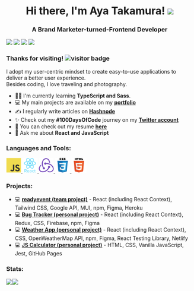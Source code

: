 <h1 align="center">Hi there, I'm Aya Takamura! <img src="https://raw.githubusercontent.com/MartinHeinz/MartinHeinz/master/wave.gif" width="30px"></h1>
<h3 align="center">A Brand Marketer-turned-Frontend Developer</h3>

[<img src="https://img.shields.io/badge/Portfolio-000000?style=flat" />](https://ayarmkt.github.io/portfolio/) [<img src="https://img.shields.io/badge/LinkedIn-0077B5?style=flat&logo=linkedin&logoColor=white" />](https://www.linkedin.com/in/aya-t/) [<img src="https://img.shields.io/badge/Hashnode-2962FF?style=flat&logo=hashnode&logoColor=white" />](https://ayatakamura.hashnode.dev/) [<img src="https://img.shields.io/badge/Twitter-1DA1F2?style=flat&logo=twitter&logoColor=white" />](https://twitter.com/ayarmkt_)


### Thanks for visiting! ![visitor badge](https://visitor-badge.glitch.me/badge?page_id=ayarmkt.visitor-badge)

I adopt my user-centric mindset to create easy-to-use applications to deliver a better user experience. <br>Besides coding, I love traveling and photography.



- 👩‍💻 I'm currently learning **TypeScript and Sass**.
- 💻 My main projects are available on my **[portfolio](https://ayarmkt.github.io/portfolio/)**
- ✍️ I regularly write articles on **[Hashnode](https://ayatakamura.hashnode.dev/)**
- ✨ Check out my **#100DaysOfCode** journey on my **[Twitter account](https://twitter.com/ayarmkt_)**
- 📝 You can check out my resume **[here](https://ayarmkt.github.io/portfolio/static/media/CV_Aya%20Takamura.fd70e068.pdf)**
- 💬 Ask me about **React and JavaScript**

<h3 align="left">Languages and Tools:</h3>

<p align="left"> <a href="https://developer.mozilla.org/en-US/docs/Web/JavaScript" target="_blank"> <img src="https://raw.githubusercontent.com/devicons/devicon/master/icons/javascript/javascript-original.svg" alt="javascript" width="40" height="40"/> </a> <a href="https://reactjs.org/" target="_blank"> <img src="https://raw.githubusercontent.com/devicons/devicon/master/icons/react/react-original-wordmark.svg" alt="react" width="40" height="40"/> </a> <a href="https://redux.js.org" target="_blank"> <img src="https://raw.githubusercontent.com/devicons/devicon/master/icons/redux/redux-original.svg" alt="redux" width="40" height="40"/> </a> <a href="https://www.w3schools.com/css/" target="_blank"> <img src="https://raw.githubusercontent.com/devicons/devicon/master/icons/css3/css3-original-wordmark.svg" alt="css3" width="40" height="40"/> </a> <a href="https://www.w3.org/html/" target="_blank"> <img src="https://raw.githubusercontent.com/devicons/devicon/master/icons/html5/html5-original-wordmark.svg" alt="html5" width="40" height="40"/> </a> </p>

<h3 align="left">Projects:</h3>

- 💻 **[readyevent (team project)](https://github.com/ayarmkt/readyevent)** - React (including React Context), Tailwind CSS, Google API, MUI, npm, Figma, Heroku
- 💻 **[Bug Tracker (personal project)](https://github.com/ayarmkt/bug-tracker)** - React (including React Context), Redux, CSS, Firebase, npm, Figma
- 💻 **[Weather App (personal project)](https://github.com/ayarmkt/react-weather-app)** - React (including React Context), CSS, OpenWeatherMap API, npm, Figma, React Testing Library, Netlify
- 💻 **[JS Calculator (personal project)](https://github.com/ayarmkt/JS-calculator)** - HTML, CSS, Vanilla JavaScript, Jest, GitHub Pages

<h3 align="left">Stats:</h3>

<img height="180em" src="https://github-readme-stats.vercel.app/api?username=ayarmkt&show_icons=true&hide_border=false&&count_private=true&include_all_commits=true&theme=radical" /><img height="220em" src="https://github-readme-stats.vercel.app/api/top-langs?username=ayarmkt&show_icons=true&hide_border=false&&count_private=true&include_all_commits=true&theme=radical" />

